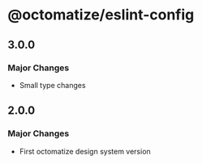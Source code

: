 # @octomatize/eslint-config

## 3.0.0

### Major Changes

- Small type changes

## 2.0.0

### Major Changes

- First octomatize design system version
